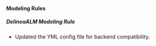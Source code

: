 
#### Modeling Rules

##### DelineaALM Modeling Rule

- Updated the YML config file for backend compatibility.
